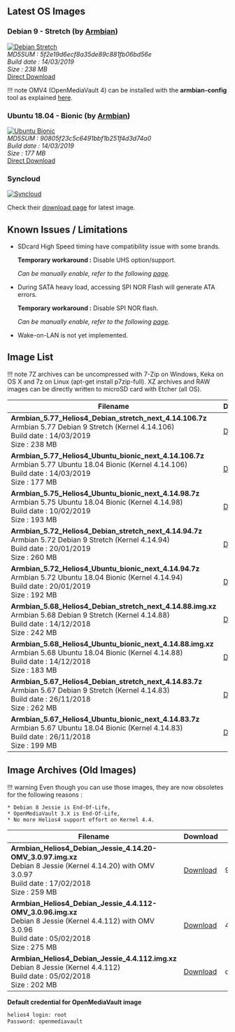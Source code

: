 ## Latest OS Images

### Debian 9 - Stretch (by [Armbian](https://www.armbian.com/helios4/))

[![Debian Stretch](/img/os/debian.png)](https://cdn.kobol.io/files/Armbian_5.77_Helios4_Debian_stretch_next_4.14.106.7z)<br>
*MD5SUM : 5f2e19d6ecf8a35de89c881fb06bd56e<br>
Build date : 14/03/2019<br>
Size : 238 MB<br>*
[Direct Download](https://cdn.kobol.io/files/Armbian_5.77_Helios4_Debian_stretch_next_4.14.106.7z)

!!! note
    OMV4 (OpenMediaVault 4) can be installed with the **armbian-config** tool as explained [here](/omv/#install-openmediavault).

### Ubuntu 18.04 - Bionic (by [Armbian](https://www.armbian.com/helios4/))

[![Ubuntu Bionic](/img/os/ubuntu.png)](https://cdn.kobol.io/files/Armbian_5.77_Helios4_Ubuntu_bionic_next_4.14.106.7z)<br>
*MD5SUM : 90805f23c5c6491bbf1b251f4d3d74a0<br>
Build date : 14/03/2019<br>
Size : 177 MB<br>*
[Direct Download](https://cdn.kobol.io/files/Armbian_5.77_Helios4_Ubuntu_bionic_next_4.14.106.7z)


### Syncloud

[![Syncloud](/img/os/syncloud.png)](https://github.com/syncloud/platform/wiki)

Check their [download page](https://github.com/syncloud/platform/wiki) for latest image.


## Known Issues / Limitations

- SDcard High Speed timing have compatibility issue with some brands.

    **Temporary workaround :** Disable UHS option/support.

    *Can be manually enable, refer to the following [page](/sdcard).*

- During SATA heavy load, accessing SPI NOR Flash will generate ATA errors.

    **Temporary workaround :** Disable SPI NOR flash.

    *Can be manually enable, refer to the following [page](/spi).*

- Wake-on-LAN is not yet implemented.

## Image List

!!! note
    7Z archives can be uncompressed with 7-Zip on Windows, Keka on OS X and 7z on Linux (apt-get install p7zip-full). XZ archives and RAW images can be directly written to microSD card with Etcher (all OS).

Filename | Download | MD5
---------|----------|----
**Armbian_5.77_Helios4_Debian_stretch_next_4.14.106.7z**<br>Armbian 5.77 Debian 9 Stretch (Kernel 4.14.106)<br>Build date : 14/03/2019<br>Size : 238 MB|[Download](https://cdn.kobol.io/files/Armbian_5.77_Helios4_Debian_stretch_next_4.14.106.7z)|5f2e19d6ecf8a35de89c881fb06bd56e
**Armbian_5.77_Helios4_Ubuntu_bionic_next_4.14.106.7z**<br>Armbian 5.77 Ubuntu 18.04 Bionic (Kernel 4.14.106)<br>Build date : 14/03/2019<br>Size : 177 MB|[Download](https://cdn.kobol.io/files/Armbian_5.77_Helios4_Ubuntu_bionic_next_4.14.106.7z)|90805f23c5c6491bbf1b251f4d3d74a0
**Armbian_5.75_Helios4_Ubuntu_bionic_next_4.14.98.7z**<br>Armbian 5.75 Ubuntu 18.04 Bionic (Kernel 4.14.98)<br>Build date : 10/02/2019<br>Size : 193 MB|[Download](https://dl.armbian.com/helios4/archive/Armbian_5.75_Helios4_Ubuntu_bionic_next_4.14.98.7z)|d70b2d51b29e6729c33bbec90825f47a
**Armbian_5.72_Helios4_Debian_stretch_next_4.14.94.7z**<br>Armbian 5.72 Debian 9 Stretch (Kernel 4.14.94)<br>Build date : 20/01/2019<br>Size : 260 MB|[Download](https://dl.armbian.com/helios4/archive/Armbian_5.72_Helios4_Debian_stretch_next_4.14.94.7z)|c4b5973931acde6e070b88bdfb32957c
**Armbian_5.72_Helios4_Ubuntu_bionic_next_4.14.94.7z**<br>Armbian 5.72 Ubuntu 18.04 Bionic (Kernel 4.14.94)<br>Build date : 20/01/2019<br>Size : 192 MB|[Download](https://dl.armbian.com/helios4/archive/Armbian_5.72_Helios4_Ubuntu_bionic_next_4.14.94.7z)|e372bd132de296228ad1a2289d163fa4
**Armbian_5.68_Helios4_Debian_stretch_next_4.14.88.img.xz**<br>Armbian 5.68 Debian 9 Stretch (Kernel 4.14.88)<br>Build date : 14/12/2018<br>Size : 242 MB|[Download](https://cdn.kobol.io/files/Armbian_5.68_Helios4_Debian_stretch_next_4.14.88.img.xz)|a32a42f694c1aef3ebd8e217be5932e3
**Armbian_5.68_Helios4_Ubuntu_bionic_next_4.14.88.img.xz**<br>Armbian 5.68 Ubuntu 18.04 Bionic (Kernel 4.14.88)<br>Build date : 14/12/2018<br>Size : 183 MB|[Download](https://cdn.kobol.io/files/Armbian_5.68_Helios4_Ubuntu_bionic_next_4.14.88.img.xz)|125735c9ebd88a91cf4fabd36ea903af
**Armbian_5.67_Helios4_Debian_stretch_next_4.14.83.7z**<br>Armbian 5.67 Debian 9 Stretch (Kernel 4.14.83)<br>Build date : 26/11/2018<br>Size : 262 MB|[Download](https://dl.armbian.com/helios4/archive/Armbian_5.67_Helios4_Debian_stretch_next_4.14.83.7z)|56bf66e135ee218e715e72741c14737e
**Armbian_5.67_Helios4_Ubuntu_bionic_next_4.14.83.7z**<br>Armbian 5.67 Ubuntu 18.04 Bionic (Kernel 4.14.83)<br>Build date : 26/11/2018<br>Size : 199 MB|[Download](https://dl.armbian.com/helios4/archive/Armbian_5.67_Helios4_Ubuntu_bionic_next_4.14.83.7z)|d31049b4965363d935e81b94a1af89f0

## Image Archives (Old Images)

!!! warning
    Even though you can use those images, they are now obsoletes for the following reasons :

    * Debian 8 Jessie is End-Of-Life,
    * OpenMediaVault 3.X is End-Of-Life,
    * No more Helios4 support effort on Kernel 4.4.

Filename | Download | MD5
---------|----------|----
**Armbian_Helios4_Debian_Jessie_4.14.20-OMV_3.0.97.img.xz**<br>Debian 8 Jessie (Kernel 4.14.20) with OMV 3.0.97<br>Build date : 17/02/2018<br>Size : 259 MB|[Download](https://cdn.kobol.io/files/Armbian_Helios4_Debian_Jessie_4.14.20-OMV_3.0.97.img.xz)|963af770df27c351a84622bcfc90617a
**Armbian_Helios4_Debian_Jessie_4.4.112-OMV_3.0.96.img.xz**<br>Debian 8 Jessie (Kernel 4.4.112) with OMV 3.0.96<br>Build date : 05/02/2018<br>Size : 275 MB|[Download](https://cdn.kobol.io/files/Armbian_Helios4_Debian_Jessie_4.4.112-OMV_3.0.96.img.xz)|45425c2a16f8f3014275046b22010f82
**Armbian_Helios4_Debian_Jessie_4.4.112.img.xz**<br>Debian 8 Jessie (Kernel 4.4.112)<br>Build date : 05/02/2018<br>Size : 202 MB|[Download](https://cdn.kobol.io/files/Armbian_Helios4_Debian_Jessie_4.4.112.img.xz)|dd6f5ea6e9ac80e4f379d619b71ef1e8

**Default credential for OpenMediaVault image**

```bash
helios4 login: root
Password: openmediavault
```
